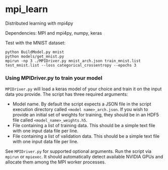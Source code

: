 # mpi_learn
Distributed learning with mpi4py

Dependencies: MPI and mpi4py, numpy, keras

Test with the MNIST dataset:
```
python BuildModel.py mnist
python models/get_mnist.py
mpirun -np 3 ./MPIDriver.py mnist_arch.json train_mnist.list test_mnist.list --loss categorical_crossentropy --epochs 3
```

### Using MPIDriver.py to train your model

`MPIDriver.py` will load a keras model of your choice and train it on the input data you provide.  The script has three required arguments:
- Model name.  By default the script expects a JSON file in the script execution directory called `<model name>_arch.json`.  If you wish to provide an initial set of weights for training, they should be in an HDF5 file called `<model_name>_weights.h5`.  
- File containing a list of training data.  This should be a simple text file with one input data file per line.
- File containing a list of validation data.  This should be a simple text file with one input data file per line.  

See `MPIDriver.py` for supported optional arguments.  Run the script via `mpirun` or `mpiexec`.  It should automatically detect available NVIDIA GPUs and allocate them among the MPI worker processes.
